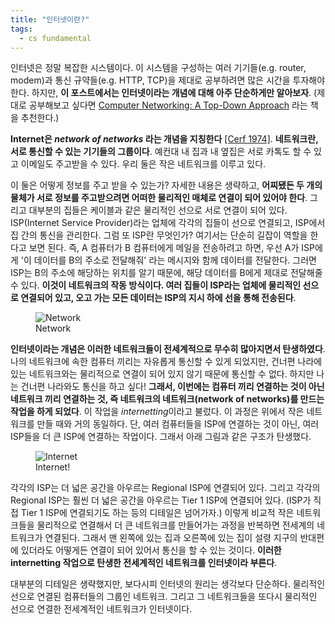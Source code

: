 ```yaml
---
title: "인터넷이란?"
tags:
  - cs fundamental
---
```


인터넷은 정말 복잡한 시스템이다. 이 시스템을 구성하는 여러 기기들(e.g. router, modem)과 통신 규약들(e.g. HTTP, TCP)을 제대로 공부하려면 많은 시간을 투자해야 한다. 하지만, **이 포스트에서는 인터넷이라는 개념에 대해 아주 단순하게만 알아보자**. (제대로 공부해보고 싶다면 [Computer Networking: A Top-Down Approach](https://www.amazon.com/Computer-Networking-Top-Down-Approach-7th/dp/0133594149/ref=sr_1_1?ie=UTF8&qid=1548889377&sr=8-1&keywords=computer+networking+a+top+down+approach) 라는 책을 추천한다.)

**Internet은 *network of networks* 라는 개념을 지칭한다** [[Cerf 1974]](https://www.cs.princeton.edu/courses/archive/fall06/cos561/papers/cerf74.pdf). **네트워크란, 서로 통신할 수 있는 기기들의 그룹이다**. 예컨대 내 집과 내 옆집은 서로 카톡도 할 수 있고 이메일도 주고받을 수 있다. 우리 둘은 작은 네트워크를 이루고 있다.

이 둘은 어떻게 정보를 주고 받을 수 있는가? 자세한 내용은 생략하고, **어찌됐든 두 개의 물체가 서로 정보를 주고받으려면 어떠한 물리적인 매체로 연결이 되어 있어야 한다**. 그리고 대부분의 집들은 케이블과 같은 물리적인 선으로 서로 연결이 되어 있다. ISP(Internet Service Provider)라는 업체에 각각의 집들이 선으로 연결되고, ISP에서 집 간의 통신을 관리한다. 그럼 또 ISP란 무엇인가? 여기서는 단순히 길잡이 역할을 한다고 보면 된다. 즉, A 컴퓨터가 B 컴퓨터에게 메일을 전송하려고 하면, 우선 A가 ISP에게 '이 데이터를 B의 주소로 전달해줘' 라는 메시지와 함께 데이터를 전달한다. 그러면 ISP는 B의 주소에 해당하는 위치를 알기 때문에, 해당 데이터를 B에게 제대로 전달해줄 수 있다. **이것이 네트워크의 작동 방식이다. 여러 집들이 ISP라는 업체에 물리적인 선으로 연결되어 있고, 오고 가는 모든 데이터는 ISP의 지시 하에 선을 통해 전송된다**.

<figure>
  <img src="{{ site.url }}{{ site.baseurl }}/assets/images/what-is-internet-00.jpg" alt="Network">
  <figcaption>Network</figcaption>
</figure> 

**인터넷이라는 개념은 이러한 네트워크들이 전세계적으로 무수히 많아지면서 탄생하였다**. 나의 네트워크에 속한 컴퓨터 끼리는 자유롭게 통신할 수 있게 되었지만, 건너편 나라에 있는 네트워크와는 물리적으로 연결이 되어 있지 않기 때문에 통신할 수 없다. 하지만 나는 건너편 나라와도 통신을 하고 싶다! **그래서, 이번에는 컴퓨터 끼리 연결하는 것이 아닌 네트워크 끼리 연결하는 것, 즉 네트워크의 네트워크(network of networks)를 만드는 작업을 하게 되었다**. 이 작업을 *internetting*이라고 불렀다. 이 과정은 위에서 작은 네트워크를 만들 때와 거의 동일하다. 단, 여러 컴퓨터들을 ISP에 연결하는 것이 아닌, 여러 ISP들을 더 큰 ISP에 연결하는 작업이다. 그래서 아래 그림과 같은 구조가 탄생했다.

<figure>
  <img src="{{ site.url }}{{ site.baseurl }}/assets/images/what-is-internet-01.jpg" alt="Internet">
  <figcaption>Internet!</figcaption>
</figure> 

각각의 ISP는 더 넓은 공간을 아우르는 Regional ISP에 연결되어 있다. 그리고 각각의 Regional ISP는 훨씬 더 넓은 공간을 아우르는 Tier 1 ISP에 연결되어 있다. (ISP가 직접 Tier 1 ISP에 연결되기도 하는 등의 디테일은 넘어가자.) 이렇게 비교적 작은 네트워크들을 물리적으로 연결해서 더 큰 네트워크를 만들어가는 과정을 반복하면 전세계의 네트워크가 연결된다. 그래서 맨 왼쪽에 있는 집과 오른쪽에 있는 집이 설령 지구의 반대편에 있더라도 어떻게든 연결이 되어 있어서 통신을 할 수 있는 것이다. **이러한 internetting 작업으로 탄생한 전세계적인 네트워크를 인터넷이라 부른다**.

대부분의 디테일은 생략했지만, 보다시피 인터넷의 원리는 생각보다 단순하다. 물리적인 선으로 연결된 컴퓨터들의 그룹인 네트워크. 그리고 그 네트워크들을 또다시 물리적인 선으로 연결한 전세계적인 네트워크가 인터넷이다.
